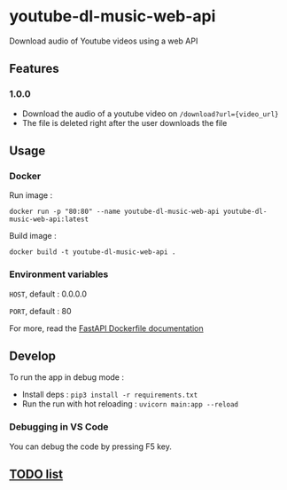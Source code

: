 # youtube-dl-music-web-api

Download audio of Youtube videos using a web API

## Features

### 1.0.0

- Download the audio of a youtube video on `/download?url={video_url}`
- The file is deleted right after the user downloads the file

## Usage

### Docker

Run image :

`docker run -p "80:80" --name youtube-dl-music-web-api youtube-dl-music-web-api:latest`

Build image :

`docker build -t youtube-dl-music-web-api .`

### Environment variables

`HOST`, default : 0.0.0.0

`PORT`, default : 80

For more, read the [FastAPI Dockerfile documentation](https://github.com/tiangolo/uvicorn-gunicorn-fastapi-docker#environment-variables)

## Develop

To run the app in debug mode :

- Install deps : `pip3 install -r requirements.txt`
- Run the run with hot reloading : `uvicorn main:app --reload`

### Debugging in VS Code

You can debug the code by pressing F5 key.

## [TODO list](./TODO.md)